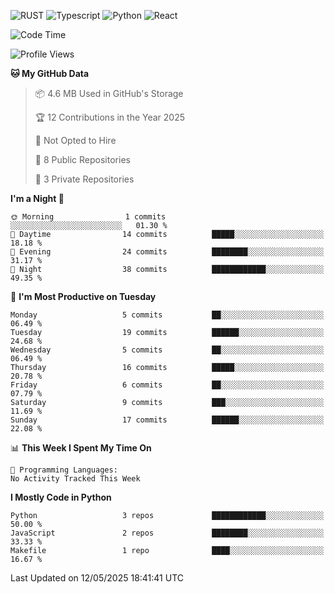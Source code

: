 ![RUST](https://img.shields.io/badge/-Rust-141414?style=flat&logo=rust)
![Typescript](https://img.shields.io/badge/-Typescript-141414?style=flat&logo=typescript)
![Python](https://img.shields.io/badge/-Python-141414?style=flat&logo=python)
![React](https://img.shields.io/badge/-React-141414?style=flat&logo=react)

<!--START_SECTION:waka-->
![Code Time](http://img.shields.io/badge/Code%20Time-636%20hrs%2032%20mins-blue)

![Profile Views](http://img.shields.io/badge/Profile%20Views-1-blue)

**🐱 My GitHub Data** 

> 📦 4.6 MB Used in GitHub's Storage 
 > 
> 🏆 12 Contributions in the Year 2025
 > 
> 🚫 Not Opted to Hire
 > 
> 📜 8 Public Repositories 
 > 
> 🔑 3 Private Repositories 
 > 
**I'm a Night 🦉** 

```text
🌞 Morning                1 commits           ░░░░░░░░░░░░░░░░░░░░░░░░░   01.30 % 
🌆 Daytime                14 commits          █████░░░░░░░░░░░░░░░░░░░░   18.18 % 
🌃 Evening                24 commits          ████████░░░░░░░░░░░░░░░░░   31.17 % 
🌙 Night                  38 commits          ████████████░░░░░░░░░░░░░   49.35 % 
```
📅 **I'm Most Productive on Tuesday** 

```text
Monday                   5 commits           ██░░░░░░░░░░░░░░░░░░░░░░░   06.49 % 
Tuesday                  19 commits          ██████░░░░░░░░░░░░░░░░░░░   24.68 % 
Wednesday                5 commits           ██░░░░░░░░░░░░░░░░░░░░░░░   06.49 % 
Thursday                 16 commits          █████░░░░░░░░░░░░░░░░░░░░   20.78 % 
Friday                   6 commits           ██░░░░░░░░░░░░░░░░░░░░░░░   07.79 % 
Saturday                 9 commits           ███░░░░░░░░░░░░░░░░░░░░░░   11.69 % 
Sunday                   17 commits          ██████░░░░░░░░░░░░░░░░░░░   22.08 % 
```


📊 **This Week I Spent My Time On** 

```text
💬 Programming Languages: 
No Activity Tracked This Week
```

**I Mostly Code in Python** 

```text
Python                   3 repos             ████████████░░░░░░░░░░░░░   50.00 % 
JavaScript               2 repos             ████████░░░░░░░░░░░░░░░░░   33.33 % 
Makefile                 1 repo              ████░░░░░░░░░░░░░░░░░░░░░   16.67 % 
```




 Last Updated on 12/05/2025 18:41:41 UTC
<!--END_SECTION:waka-->
